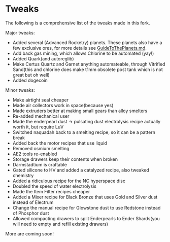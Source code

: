 # Tweaks
The following is a comprehensive list of the tweaks made in this fork.


Major tweaks:
* Added several (Advanced Rocketry) planets. These planets also have a few exclusive ores, for more details see [GuideToThePlanets.md](GuideToThePlanets.md).
* Add back gas mining, which allows Chlorine to be automated (yay!)
* Added Quark(and autoreglib)
* Make Certus Quartz and Garnet anything automateable, through Vitrified Sand(this and chlorine does make t1mm obsolete post tank which is not great but oh well)
* Added dogecoin

Minor tweaks:
* Make airtight seal cheaper
* Made air collectors work in space(because yes)
* Made extruders better at making small gears than alloy smelters
* Re-added mechanical user
* Made the enderpearl dust -> pulsating dust electrolysis recipe actually worth it, but require LuV
* Switched naquadah back to a smelting recipe, so it can be a pattern break
* Added back the motor recipes that use liquid
* Removed osmium smelting
* AE2 tools re-enabled
* Storage drawers keep their contents when broken
* Darmstadtium is craftable
* Gated silicone to HV and added a catalyzed recipe, also tweaked chemistry
* Added a ridiculous recipe for the NC hyperspace disc
* Doubled the speed of water electrolysis
* Made the Item Filter recipes cheaper
* Added a Mixer recipe for Black Bronze that uses Gold and Silver dust instead of Electrum
* Change the manual recipe for Glowstone dust to use Redstone instead of Phosphor dust
* Allowed compacting drawers to split Enderpearls to Ender Shards(you will need to empty and refill existing drawers)


More are coming soon!
